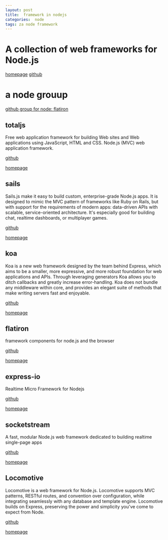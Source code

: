 ```yaml
---
layout: post
title:  framework in nodejs
categories:  node
tags: za node framework
---
```


# A collection of web frameworks for Node.js

[homepage](http://nodewebmodules.com/) [github](https://github.com/caio-ribeiro-pereira/nodewebmodules)


# a node grouup

[github group for node: flatiron](https://github.com/flatiron)

## totaljs
Free web application framework for building Web sites and Web applications using JavaScript, HTML and CSS. Node.js (MVC) web application framework.

[github](https://github.com/totaljs/framework)

[homepage](http://www.totaljs.com)

## sails
Sails.js make it easy to build custom, enterprise-grade Node.js apps. It is designed to mimic the MVC pattern of frameworks like Ruby on Rails, but with support for the requirements of modern apps: data-driven APIs with scalable, service-oriented architecture. It's especially good for building chat, realtime dashboards, or multiplayer games.

[github](https://github.com/balderdashy/sails/)

[homepage](http://sailsjs.org)

## koa
Koa is a new web framework designed by the team behind Express, which aims to be a smaller, more expressive, and more robust foundation for web applications and APIs. Through leveraging generators Koa allows you to ditch callbacks and greatly increase error-handling. Koa does not bundle any middleware within core, and provides an elegant suite of methods that make writing servers fast and enjoyable.

[github](https://github.com/koajs/koa)

[homepage](http://koajs.com)

## flatiron
framework components for node.js and the browser

[github](https://github.com/flatiron/flatiron)

[homepage](http://flatironjs.org/)

## express-io
Realtime Micro Framework for Nodejs

[github](http://express-io.org/)

[homepage](http://express-io.org/)

## socketstream
A fast, modular Node.js web framework dedicated to building realtime single-page apps

[github](https://github.com/socketstream/socketstream)

[homepage](http://socketstream.com)

## Locomotive
Locomotive is a web framework for Node.js. Locomotive supports MVC patterns, RESTful routes, and convention over configuration, while integrating seamlessly with any database and template engine. Locomotive builds on Express, preserving the power and simplicity you've come to expect from Node.

[github](https://github.com/jaredhanson/locomotive)

[homepage](http://locomotivejs.org/)